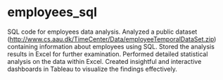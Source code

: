 # employees_sql
SQL code for employees data analysis.
Analyzed a public dataset (http://www.cs.aau.dk/TimeCenter/Data/employeeTemporalDataSet.zip) containing information about employees using SQL.
Stored the analysis results in Excel for further examination.
Performed detailed statistical analysis on the data within Excel.
Created insightful and interactive dashboards in Tableau to visualize the findings effectively.

 

